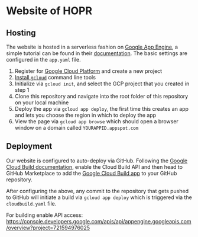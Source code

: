 # Website of HOPR

## Hosting
The website is hosted in a serverless fashion on [Google App Engine](https://cloud.google.com/appengine/), a simple tutorial can be found in their [documentation](https://cloud.google.com/appengine/docs/standard/python/getting-started/hosting-a-static-website). The basic settings are configured in the `app.yaml` file.

1. Register for [Google Cloud Platform](https://console.cloud.google.com/) and create a new project
2. [Install `gcloud`](https://cloud.google.com/sdk/docs) command line tools
3. Initialize via `gcloud init`, and select the GCP project that you created in step 1
4. Clone this repository and navigate into the root folder of this repository on your local machine
5. Deploy the app via `gcloud app deploy`, the first time this creates an app and lets you choose the region in which to deploy the app
6. View the page via `gcloud app browse` which should open a browser window on a domain called `YOURAPPID.appspot.com`

## Deployment
Our website is configured to auto-deploy via GitHub. Following the [Google Cloud Build documentation](https://cloud.google.com/cloud-build/docs/automating-builds/run-builds-on-github#installing_the_google_cloud_build_app), enable the Cloud Build API and then head to GitHub Marketplace to add the [Google Cloud Build app](https://github.com/marketplace/google-cloud-build) to your GitHub repository.

After configuring the above, any commit to the repository that gets pushed to GitHub will initiate a build via `gcloud app deploy` which is triggered via the `cloudbuild.yaml` file.

For building enable API access:
https://console.developers.google.com/apis/api/appengine.googleapis.com/overview?project=721594976025
